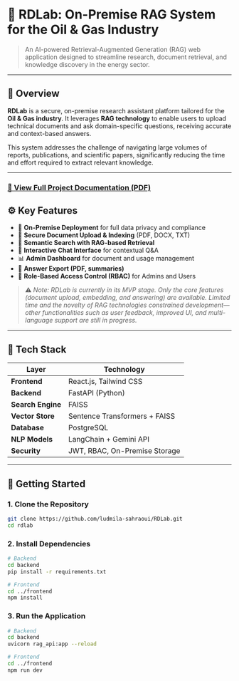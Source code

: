 # 🧠 RDLab: On-Premise RAG System for the Oil & Gas Industry

> An AI-powered Retrieval-Augmented Generation (RAG) web application designed to streamline research, document retrieval, and knowledge discovery in the energy sector.

---

## 📌 Overview

**RDLab** is a secure, on-premise research assistant platform tailored for the **Oil & Gas industry**. It leverages **RAG technology** to enable users to upload technical documents and ask domain-specific questions, receiving accurate and context-based answers.

This system addresses the challenge of navigating large volumes of reports, publications, and scientific papers, significantly reducing the time and effort required to extract relevant knowledge.

---
### [📄 View Full Project Documentation (PDF)](https://drive.google.com/file/d/10oM_fMq_FrEC8_zMM1Mj3as-412Q9383/view?usp=drive_link)

## ⚙️ Key Features

- 🔐 **On-Premise Deployment** for full data privacy and compliance  
- 📁 **Secure Document Upload & Indexing** (PDF, DOCX, TXT)  
- 🔎 **Semantic Search with RAG-based Retrieval**  
- 💬 **Interactive Chat Interface** for contextual Q&A  
- 📊 **Admin Dashboard** for document and usage management  
- 📌 **Answer Export (PDF, summaries)**  
- 👥 **Role-Based Access Control (RBAC)** for Admins and Users  

> ⚠️ *Note: RDLab is currently in its MVP stage. Only the core features (document upload, embedding, and answering) are available. Limited time and the novelty of RAG technologies constrained development—other functionalities such as user feedback, improved UI, and multi-language support are still in progress.*

---

## 🧱 Tech Stack

| Layer            | Technology                     |
|------------------|--------------------------------|
| **Frontend**     | React.js, Tailwind CSS         |
| **Backend**      | FastAPI (Python)               |
| **Search Engine**| FAISS                          |
| **Vector Store** | Sentence Transformers + FAISS  |
| **Database**     | PostgreSQL                     |
| **NLP Models**   | LangChain + Gemini API         |
| **Security**     | JWT, RBAC, On-Premise Storage  |

---

## 🚀 Getting Started

### 1. Clone the Repository

```bash
git clone https://github.com/ludmila-sahraoui/RDLab.git
cd rdlab
```
### 2. Install Dependencies

```bash
# Backend
cd backend
pip install -r requirements.txt

# Frontend
cd ../frontend
npm install

```

### 3. Run the Application

```bash
# Backend
cd backend
uvicorn rag_api:app --reload

# Frontend
cd ../frontend
npm run dev

```
